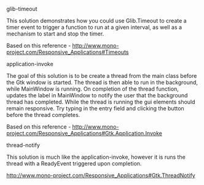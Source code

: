 glib-timeout

This solution demonstrates how you could use Glib.Timeout to create a timer event to trigger a function to run at a given interval, as well as a mechanism to start and stop the timer.

Based on this reference - http://www.mono-project.com/Responsive_Applications#Timeouts

application-invoke

The goal of this solution is to be create a thread from the main class before the Gtk window is started. The thread is then able to run in the background, while MainWindow is running. On completion of the thread function, updates the label in MainWindow to notify the user that the background thread has completed. While the thread is running the gui elements should remain responsive. Try typing in the entry field and clicking the button before the thread completes.

Based on this reference - http://www.mono-project.com/Responsive_Applications#Gtk.Application.Invoke

thread-notify

This solution is much like the application-invoke, however it is runs the thread with a ReadyEvent triggered upon completion.

http://www.mono-project.com/Responsive_Applications#Gtk.ThreadNotify
